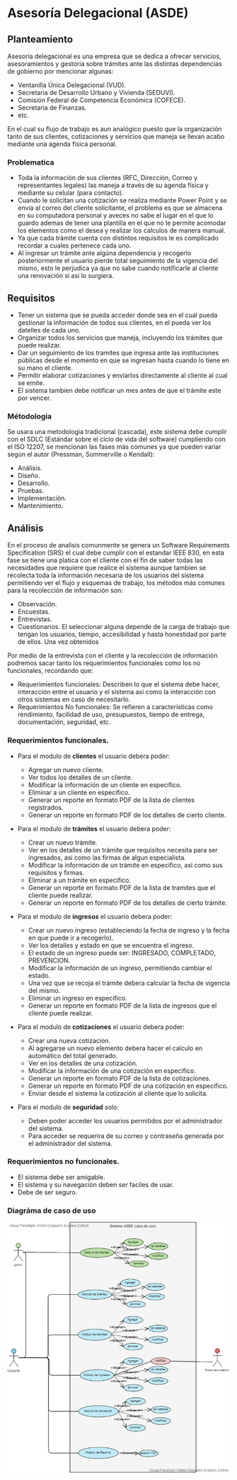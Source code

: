 # Asesoría Delegacional (ASDE)
## Planteamiento
Asesoría delegacional es una empresa que se dedica a ofrecer servicios, asesoramientos y gestoria sobre trámites ante las distintas dependencias de gobierno por mencionar algunas:
- Ventanilla Única Delegacional (VUD).
- Secretaria de Desarrollo Urbano y Vivienda (SEDUVI).
- Comisión Federal de Competencia Económica (COFECE).
- Secretaria de Finanzas.
- etc.

En el cual su flujo de trabajo es aun analógico puesto que la organización tanto de sus clientes, cotizaciones y servicios que maneja se llevan acabo mediante una agenda física personal.

### Problematica
- Toda la información de sus clientes (RFC, Dirección, Correo y representantes legales) las maneja a través de su agenda física y mediante su celular (para contacto).
- Cuando le solicitan una cotización se realiza mediante Power Point y se envia al correo del cliente solicitante, el problema es que se almacena en su computadora personal y aveces no sabe el lugar en el que lo guardo ademas de tener una plantilla en el que no le permite acomodar los elementos como el desea y realizar los calculos de manera manual.
- Ya que cada trámite cuenta con distintos requisitos le es complicado recordar a cuales pertenece cada uno.
- Al ingresar un trámite ante algúna dependencia y recogerlo posteriormente el usuario pierde total seguimiento de la vigencia del mismo, esto le perjudica ya que no sabe cuando notificarle al cliente una renovación si asi lo surgiera.

## Requisitos
- Tener un sistema que se pueda acceder donde sea en el cual pueda gestionar la información de todos sus clientes, en el pueda ver los datelles de cada uno.
- Organizar todos los servicios que maneja, incluyendo los trámites que puede realizar.
- Dar un seguimiento de los tramites que ingresa ante las instituciones públicas desde el momento en que se ingresan hasta cuando lo tiene en su mano el cliente.
- Permitir elaborar cotizaciones y enviarlos directamente al cliente al cual se emite.
- El sistema tambien debe notificar un mes antes de que el trámite este por vencer.

### Métodologia
Se usara una metodologia tradicional (cascada), este sistema debe cumplir con el SDLC (Estándar sobre el ciclo de vida del software) cumpliendo con el ISO 12207, se mencionan las fases más comunes ya que pueden variar según el autor (Pressman, Sommerville o Kendall):
- Análisis.
- Diseño.
- Desarrollo.
- Pruebas.
- Implementación.
- Mantenimiento.

## Análisis 
En el proceso de analisis comunmente se genera un Software Requirements Specification (SRS) el cual debe cumplir con el estandar IEEE 830, en esta fase se tiene una platica con el cliente con el fin de saber todas las necesidades que requiere que realice el sistema aunque tambien se recolecta toda la información necesaria de los usuarios del sistema permitiendo ver el flujo y esquemas de trabajo, los métodos más comunes para la recolección de información son:
- Observación.
- Encuestas.
- Entrevistas.
- Cuestionarios.
El seleccionar alguna depende de la carga de trabajo que tengan los usuarios, tiempo, accesibilidad y hasta honestidad por parte de ellos.
Una vez obtenidos 

Por medio de la entrevista con el cliente y la recolección de información podremos sacar tanto los requerimientos funcionales como los no funcionales, recordando que:
- Requerimientos funcionales:  Describen lo que el sistema debe hacer, interacción entre el usuario y el sistema asi como la interacción con otros sistemas en caso de necesitarlo.
- Requerimientos No funcionales: Se refieren a características como rendimiento, facilidad de uso, presupuestos, tiempo de entrega, documentación, seguridad, etc.

### Requerimientos funcionales.
- Para el modulo de **clientes** el usuario debera poder:
	
    - Agregar un nuevo cliente.
    - Ver todos los detalles de un cliente.
    - Modificar la información de un cliente en especifico.
    - Eliminar a un cliente en especifico.
    - Generar un reporte en formato PDF de la lista de clientes registrados.
    - Generar un reporte en formato PDF de los detalles de cierto cliente.
- Para el modulo de **trámites** el usuario debera poder:
	
    - Crear un nuevo trámite.
    - Ver en los detalles de un trámite que requisitos necesita para ser ingresados, asi como las firmas de algun especialista.
    - Modificar la información de un trámite en especifico, asi como sus requisitos y firmas.
    - Eliminar a un trámite en especifico.
    - Generar un reporte en formato PDF de la lista de tramites que el cliente puede realizar.
    - Generar un reporte en formato PDF de los detalles de cierto trámite.
- Para el modulo de **ingresos** el usuario debera poder:
	
    - Crear un nuevo ingreso (estableciendo la fecha de ingreso y la fecha en que puede ir a recogerlo).
    - Ver los detalles y estado en que se encuentra el ingreso.
    - El estado de un ingreso puede ser: INGRESADO, COMPLETADO, PREVENCION.
    - Modificar la información de un ingreso, permitiendo cambiar el estado.
    - Una vez que se recoja el trámite debera calcular la fecha de vigencia del mismo.
    - Eliminar un ingreso en especifico.
    - Generar un reporte en formato PDF de la lista de ingresos que el cliente puede realizar.
- Para el modulo de **cotizaciones** el usuario debera poder:
	
    - Crear una nueva cotizacion.
    - Al agregarse un nuevo elemento debera hacer el calculo en automático del total generado.
    - Ver en los detalles de una cotización.
    - Modificar la información de una cotización en especifico.
    - Generar un reporte en formato PDF de la lista de cotizaciones.
    - Generar un reporte en formato PDF de una cotización en especifico.
    - Enviar desde el sistema la cotización al cliente que lo solicita.
- Para el modulo de **seguridad** solo:
	- Deben poder acceder los usuarios permitidos por el administrador del sistema.
    - Para acceder se requerira de su correo y contraseña generada por el administrador del sistema.
    
### Requerimientos no funcionales.
- El sistema debe ser amigable.
- El sistema y su navegación deben ser faciles de usar.
- Debe de ser seguro.

### Diagráma de caso de uso
![useCase][use-case]


[use-case]: https://raw.githubusercontent.com/Cruz-Bdllo/asde/master/img-readme/use_case.png "Diagram Use Case"
